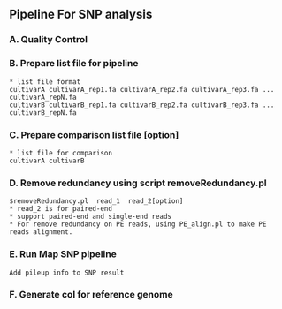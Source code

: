 Pipeline For SNP analysis 
-------------------------

### A. Quality Control

### B. Prepare list file for pipeline

    * list file format
    cultivarA cultivarA_rep1.fa cultivarA_rep2.fa cultivarA_rep3.fa ... cultivarA_repN.fa
    cultivarB cultivarB_rep1.fa cultivarB_rep2.fa cultivarB_rep3.fa ... cultivarB_repN.fa

### C. Prepare comparison list file [option]

    * list file for comparison
    cultivarA cultivarB

### D. Remove redundancy using script removeRedundancy.pl
    
    $removeRedundancy.pl  read_1  read_2[option]
    * read_2 is for paired-end
    * support paired-end and single-end reads
    * For remove redundancy on PE reads, using PE_align.pl to make PE reads alignment.

### E. Run Map SNP pipeline

    Add pileup info to SNP result

### F. Generate col for reference genome

